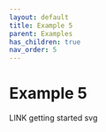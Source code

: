 ```yaml
---
layout: default
title: Example 5
parent: Examples
has_children: true
nav_order: 5
---
```


# Example 5

LINK getting started svg
